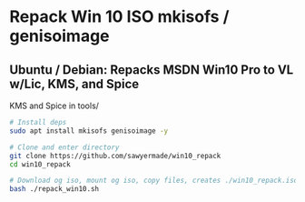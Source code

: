 # Repack Win 10 ISO mkisofs / genisoimage
## Ubuntu / Debian: Repacks MSDN Win10 Pro to VL w/Lic, KMS, and Spice

KMS and Spice in tools/
```bash
# Install deps
sudo apt install mkisofs genisoimage -y

# Clone and enter directory
git clone https://github.com/sawyermade/win10_repack
cd win10_repack

# Download og iso, mount og iso, copy files, creates ./win10_repack.iso
bash ./repack_win10.sh
```
